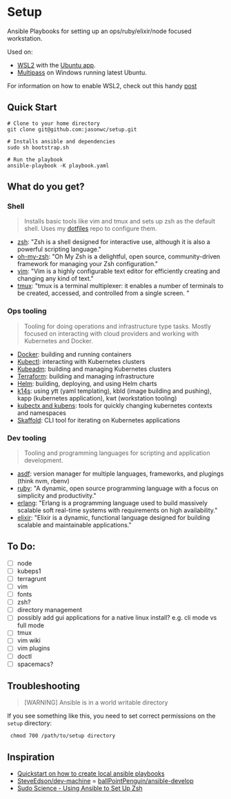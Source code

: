 # Setup
Ansible Playbooks for setting up an ops/ruby/elixir/node focused workstation.

Used on:
- [WSL2](https://devblogs.microsoft.com/commandline/announcing-wsl-2/) with the [Ubuntu app](https://www.microsoft.com/en-us/p/ubuntu/9nblggh4msv6?activetab=pivot:overviewtab).
- [Multipass](https://github.com/CanonicalLtd/multipass) on Windows running latest Ubuntu.

For information on how to enable WSL2, check out this handy [post](https://www.thomasmaurer.ch/2019/06/install-wsl-2-on-windows-10/?source=post_page---------------------------)
## Quick Start

```
# Clone to your home directory
git clone git@github.com:jasonwc/setup.git

# Installs ansible and dependencies
sudo sh bootstrap.sh

# Run the playbook
ansible-playbook -K playbook.yaml
```

## What do you get?

### Shell

> Installs basic tools like vim and tmux and sets up zsh as the default shell. Uses my [dotfiles](https://github.com/jasonwc/dotfiles) repo to configure them.

- [zsh](http://zsh.sourceforge.net/): "Zsh is a shell designed for interactive use, although it is also a powerful scripting language."
- [oh-my-zsh](https://ohmyz.sh/): "Oh My Zsh is a delightful, open source, community-driven framework for managing your Zsh configuration."
- [vim](https://www.vim.org/): "Vim is a highly configurable text editor for efficiently creating and changing any kind of text."
- [tmux](https://github.com/tmux/tmux): "tmux is a terminal multiplexer: it enables a number of terminals to be created, accessed, and controlled from a single screen. "

### Ops tooling

> Tooling for doing operations and infrastructure type tasks. Mostly focused on interacting with cloud providers and working with Kubernetes and Docker.

- [Docker](https://www.docker.com/): building and running containers
- [Kubectl](https://kubernetes.io/): interacting with Kubernetes clusters
- [Kubeadm](https://github.com/kubernetes/kubeadm): building and managing Kubernetes clusters
- [Terraform](https://www.terraform.io/): building and managing infrastructure
- [Helm](https://helm.sh): building, deploying, and using Helm charts
- [k14s](https://k14s.io/): using ytt (yaml templating), kbld (image building and pushing), kapp (kubernetes application), kwt (workstation tooling)
- [kubectx and kubens](https://kubectx.dev): tools for quickly changing kubernetes contexts and namespaces
- [Skaffold](https://github.com/GoogleContainerTools/skaffold): CLI tool for iterating on Kubernetes applications

### Dev tooling

> Tooling and programming languages for scripting and application development.

- [asdf](https://asdf-vm.com/#/): version manager for multiple languages, frameworks, and plugings (think nvm, rbenv)
- [ruby](https://www.ruby-lang.org/en/): "A dynamic, open source programming language with a focus on simplicity and productivity."
- [erlang](https://www.erlang.org/): "Erlang is a programming language used to build massively scalable soft real-time systems with requirements on high availability."
- [elixir](https://elixir-lang.org/): "Elixir is a dynamic, functional language designed for building scalable and maintainable applications."

## To Do:

- [ ] node
- [ ] kubeps1
- [ ] terragrunt
- [ ] vim
- [ ] fonts
- [ ] zsh?
- [ ] directory management
- [ ] possibly add gui applications for a native linux install? e.g. cli mode vs full mode
- [ ] tmux
- [ ] vim wiki
- [ ] vim plugins
- [ ] doctl
- [ ] spacemacs?

## Troubleshooting

>  [WARNING] Ansible is in a world writable directory

If you see something like this, you need to set correct permissions on the `setup` directory:

```
 chmod 700 /path/to/setup directory
```

## Inspiration
- [Quickstart on how to create local ansible playbooks](https://www.tricksofthetrades.net/2017/10/02/ansible-local-playbooks/)
- [SteveEdson/dev-machine](https://github.com/SteveEdson/dev-machine)
= [ballPointPenguin/ansible-develop](https://github.com/ballPointPenguin/ansible-develop)
- [Sudo Science - Using Ansible to Set Up Zsh](https://sudo-science.com/using-ansible-to-set-up-zsh/)
